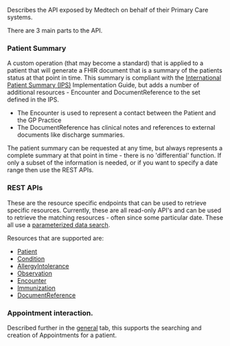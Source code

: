 Describes the API exposed by Medtech on behalf of their Primary Care systems.

There are 3 main parts to  the API.

### Patient Summary

A custom operation (that may become a standard) that is applied to a patient that will generate a FHIR document that is a summary of the patients status at that point in time. This summary is compliant with the [International Patient Summary (IPS)](http://hl7.org/fhir/uv/ips/index.html) Implementation Guide, but adds a number of additional resources - Encounter and DocumentReference to the set defined in the IPS.
* The Encounter is used to represent a contact between the Patient and the GP Practice
* The DocumentReference has clinical notes and references to external documents like discharge summaries.

The patient summary can be requested at any time, but always represents a complete summary at that point in time - there is no 'differential' function. If only a subset of the information is needed, or if you want to specify a date range then use the REST APIs.



### REST APIs

These are the resource specific endpoints that can be used to retrieve specific resources. Currently, these are all read-only API's and can be used to retrieve the matching resources - often since some particular date. These all use a [parameterized data search](http://hl7.org/fhir/search.html#date).

Resources that are supported are:

* [Patient](http://hl7.org/fhir/patient.html)
* [Condition](http://hl7.org/fhir/condition.html)
* [AllergyIntolerance](http://hl7.org/fhir/allergyintolerance.html)
* [Observation](http://hl7.org/fhir/observation.html)
* [Encounter](http://hl7.org/fhir/encounter.html)
* [Immunization](http://hl7.org/fhir/immunization.html)
* [DocumentReference](http://hl7.org/fhir/documentreference.html)


### Appointment interaction.

Described further in the [general](general.html) tab, this supports the searching and creation of Appointments for a patient.